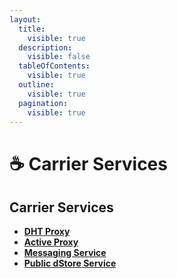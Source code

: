 ```yaml
---
layout:
  title:
    visible: true
  description:
    visible: false
  tableOfContents:
    visible: true
  outline:
    visible: true
  pagination:
    visible: true
---
```


# ☕ Carrier Services

## Carrier Services



* [**DHT Proxy**](dht-proxy.md)
* [**Active Proxy**](active-proxy.md)
* [**Messaging Service**](messaging-service.md)
* [**Public dStore Service**](dstore-service.md)
